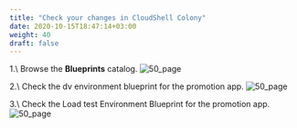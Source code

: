 ```yaml
---
title: "Check your changes​ in CloudShell Colony"
date: 2020-10-15T18:47:14+03:00
weight: 40
draft: false
---
```


1.\ Browse the __Blueprints__ catalog.
![50_page](/images/module1/50_page.png)

2.\ Check the dv environment blueprint for the promotion app.
![50_page](/images/module1/51_page.png)

3.\ Check the Load test Environment Blueprint for the promotion app.
![50_page](/images/module1/52_page.png)
